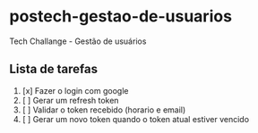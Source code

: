 # postech-gestao-de-usuarios
Tech Challange - Gestão de usuários

## Lista de tarefas
1. [x] Fazer o login com google
2. [ ] Gerar um refresh token
3. [ ] Validar o token recebido (horario e email)
4. [ ] Gerar um novo token quando o token atual estiver vencido
